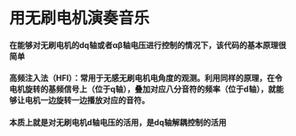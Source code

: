 # 用无刷电机演奏音乐
 
#### 在能够对无刷电机的dq轴或者αβ轴电压进行控制的情况下，该代码的基本原理很简单

#### 高频注入法（HFI）：常用于无感无刷电机电角度的观测。利用同样的原理，在令电机旋转的基频信号上（位于q轴），叠加对应八分音符的频率（位于d轴），就能够让电机一边旋转一边播放对应的音符。

#### 本质上就是对无刷电机d轴电压的活用，是dq轴解耦控制的活用
